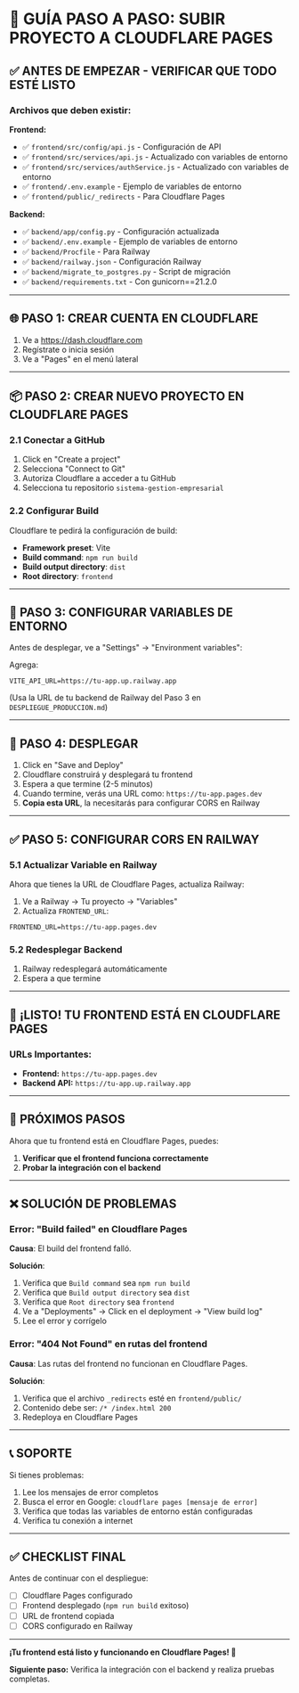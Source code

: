 # 🚀 GUÍA PASO A PASO: SUBIR PROYECTO A CLOUDFLARE PAGES

## ✅ ANTES DE EMPEZAR - VERIFICAR QUE TODO ESTÉ LISTO

### Archivos que deben existir:

**Frontend:**
- ✅ `frontend/src/config/api.js` - Configuración de API
- ✅ `frontend/src/services/api.js` - Actualizado con variables de entorno
- ✅ `frontend/src/services/authService.js` - Actualizado con variables de entorno
- ✅ `frontend/.env.example` - Ejemplo de variables de entorno
- ✅ `frontend/public/_redirects` - Para Cloudflare Pages

**Backend:**
- ✅ `backend/app/config.py` - Configuración actualizada
- ✅ `backend/.env.example` - Ejemplo de variables de entorno
- ✅ `backend/Procfile` - Para Railway
- ✅ `backend/railway.json` - Configuración Railway
- ✅ `backend/migrate_to_postgres.py` - Script de migración
- ✅ `backend/requirements.txt` - Con gunicorn==21.2.0

---

## 🌐 PASO 1: CREAR CUENTA EN CLOUDFLARE

1. Ve a https://dash.cloudflare.com
2. Regístrate o inicia sesión
3. Ve a "Pages" en el menú lateral

---

## 📦 PASO 2: CREAR NUEVO PROYECTO EN CLOUDFLARE PAGES

### 2.1 Conectar a GitHub

1. Click en "Create a project"
2. Selecciona "Connect to Git"
3. Autoriza Cloudflare a acceder a tu GitHub
4. Selecciona tu repositorio `sistema-gestion-empresarial`

### 2.2 Configurar Build

Cloudflare te pedirá la configuración de build:

- **Framework preset**: Vite
- **Build command**: `npm run build`
- **Build output directory**: `dist`
- **Root directory**: `frontend`

---

## 🔧 PASO 3: CONFIGURAR VARIABLES DE ENTORNO

Antes de desplegar, ve a "Settings" → "Environment variables":

Agrega:

```env
VITE_API_URL=https://tu-app.up.railway.app
```

(Usa la URL de tu backend de Railway del Paso 3 en `DESPLIEGUE_PRODUCCION.md`)

---

## 🚀 PASO 4: DESPLEGAR

1. Click en "Save and Deploy"
2. Cloudflare construirá y desplegará tu frontend
3. Espera a que termine (2-5 minutos)
4. Cuando termine, verás una URL como: `https://tu-app.pages.dev`
5. **Copia esta URL**, la necesitarás para configurar CORS en Railway

---

## ✅ PASO 5: CONFIGURAR CORS EN RAILWAY

### 5.1 Actualizar Variable en Railway

Ahora que tienes la URL de Cloudflare Pages, actualiza Railway:

1. Ve a Railway → Tu proyecto → "Variables"
2. Actualiza `FRONTEND_URL`:

```env
FRONTEND_URL=https://tu-app.pages.dev
```

### 5.2 Redesplegar Backend

1. Railway redesplegará automáticamente
2. Espera a que termine

---

## 🎉 ¡LISTO! TU FRONTEND ESTÁ EN CLOUDFLARE PAGES

### URLs Importantes:

- **Frontend:** `https://tu-app.pages.dev`
- **Backend API:** `https://tu-app.up.railway.app`

---

## 📝 PRÓXIMOS PASOS

Ahora que tu frontend está en Cloudflare Pages, puedes:

1. **Verificar que el frontend funciona correctamente**
2. **Probar la integración con el backend**

---

## ❌ SOLUCIÓN DE PROBLEMAS

### Error: "Build failed" en Cloudflare Pages

**Causa**: El build del frontend falló.

**Solución**:
1. Verifica que `Build command` sea `npm run build`
2. Verifica que `Build output directory` sea `dist`
3. Verifica que `Root directory` sea `frontend`
4. Ve a "Deployments" → Click en el deployment → "View build log"
5. Lee el error y corrígelo

### Error: "404 Not Found" en rutas del frontend

**Causa**: Las rutas del frontend no funcionan en Cloudflare Pages.

**Solución**:
1. Verifica que el archivo `_redirects` esté en `frontend/public/`
2. Contenido debe ser: `/* /index.html 200`
3. Redeploya en Cloudflare Pages

---

## 📞 SOPORTE

Si tienes problemas:

1. Lee los mensajes de error completos
2. Busca el error en Google: `cloudflare pages [mensaje de error]`
3. Verifica que todas las variables de entorno están configuradas
4. Verifica tu conexión a internet

---

## ✅ CHECKLIST FINAL

Antes de continuar con el despliegue:

- [ ] Cloudflare Pages configurado
- [ ] Frontend desplegado (`npm run build` exitoso)
- [ ] URL de frontend copiada
- [ ] CORS configurado en Railway

---

**¡Tu frontend está listo y funcionando en Cloudflare Pages! 🚀**

**Siguiente paso:** Verifica la integración con el backend y realiza pruebas completas.
